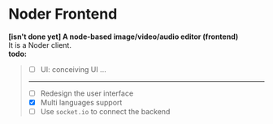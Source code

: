 # Noder Frontend
**[isn't done yet] A node-based image/video/audio editor (frontend)**  
It is a Noder client.  
**todo:**  
> - [ ] UI: conceiving UI ...
> ---
> - [ ] Redesign the user interface
> - [x] Multi languages support
> - [ ] Use `socket.io` to connect the backend
